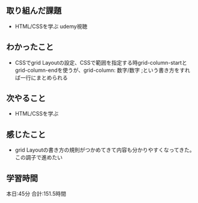 ## 取り組んだ課題
- HTML/CSSを学ぶ udemy視聴
## わかったこと
- CSSでgrid Layoutの設定、CSSで範囲を指定する時grid-column-startとgrid-column-endを使うが、grid-column: 数字/数字 ;という書き方をすれば一行にまとめられる
## 次やること
- HTML/CSSを学ぶ
## 感じたこと
- grid Layoutの書き方の規則がつかめてきて内容も分かりやすくなってきた。この調子で進めたい
## 学習時間　
本日:45分
合計:151.5時間
